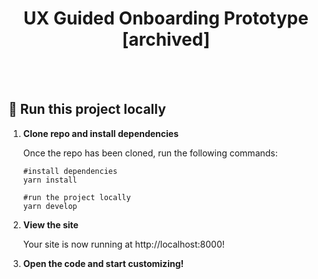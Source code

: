 <h1 align="center">
  UX Guided Onboarding Prototype [archived]
</h1>
<br><br>

## 🚀 Run this project locally

1.  **Clone repo and install dependencies**

    Once the repo has been cloned, run the following commands:
    
    ```shell
    #install dependencies
    yarn install
    ```

    ```shell
    #run the project locally
    yarn develop
    ```

2.  **View the site**

    Your site is now running at http://localhost:8000!

3.  **Open the code and start customizing!**


